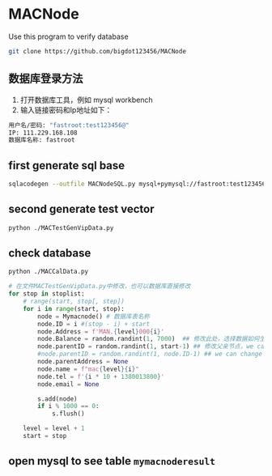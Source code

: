 # MACNode
Use this program to verify database
```bash
git clone https://github.com/bigdot123456/MACNode
```
## 数据库登录方法
1. 打开数据库工具，例如 mysql workbench
2. 输入链接密码和Ip地址如下：
```bash
用户名/密码: "fastroot:test123456@"
IP: 111.229.168.108
数据库名称: fastroot
```
## first generate sql base
```bash
sqlacodegen --outfile MACNodeSQL.py mysql+pymysql://fastroot:test123456@111.229.168.108/fastroot?charset=utf8
```

## second generate test vector
```bash
python ./MACTestGenVipData.py
```

## check database
```bash
python ./MACCalData.py

```
```python
# 在文件MACTestGenVipData.py中修改，也可以数据库直接修改
for stop in stoplist: 
    # range(start, stop[, step])
    for i in range(start, stop):
        node = Mymacnode() # 数据库表名称
        node.ID = i #(stop - i) + start
        node.Address = f'MAN.{level}000{i}'
        node.Balance = random.randint(1, 7000)  ## 修改此处，选择数据如何生成
        node.parentID = random.randint(1, start-1) ## 修改父亲节点，we can change it to i for more strictly test case!
        #node.parentID = random.randint(1, node.ID-1) ## we can change it to i for more strictly test case!
        node.parentAddress = None
        node.name = f"mac{level}{i}"
        node.tel = f'{i * 10 + 1380013800}'
        node.email = None

        s.add(node)
        if i % 1000 == 0:
            s.flush()

    level = level + 1
    start = stop

```

## open mysql to see table `mymacnoderesult`